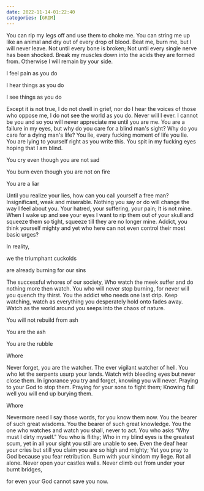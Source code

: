 ```yaml
---
date: 2022-11-14-01:22:40
categories: [GRIM]
--- 
```


You can rip my legs off and use them to choke me. You can string me up like an animal and dry out of every drop of blood.
Beat me, burn me, but I will never leave. Not until every bone is broken; Not until every single nerve has been shocked. 
Break my muscles down into the acids they are formed from. Otherwise I will remain by your side.

I feel pain as you do

I hear things as you do

I see things as you do

Except it is not true, I do not dwell in grief, nor do I hear the voices of those who oppose me, I do not see the world as you do. 
Never will I ever. I cannot be you and so you will never appreciate me until you are me.
You are a failure in my eyes, but why do you care for a blind man's sight?
Why do you care for a dying man's life?
You lie, every fucking moment of life you lie.
You are lying to yourself right as you write this. You spit in my fucking eyes hoping that I am blind.

You cry even though you are not sad

You burn even though you are not on fire

You are a liar

Until you realize your lies, how can you call yourself a free man?
Insignificant, weak and miserable. Nothing you say or do will change the way I feel about you.
Your hatred, your suffering, your pain; It is not mine.
When I wake up and see your eyes I want to rip them out of your skull and squeeze them so tight, squeeze till they are no longer mine.
Addict, you think yourself mighty and yet who here can not even control their most basic urges?

In reality,

we the triumphant cuckolds

are already burning for our sins

The successful whores of our society, Who watch the meek suffer and do nothing more then watch.
You who will never stop burning, for never will you quench thy thirst. You the addict who needs one last drip.
Keep watching, watch as everything you desperately hold onto fades away. Watch as the world around you seeps into the chaos of nature. 

You will not rebuild from ash

You are the ash

You are the rubble

Whore

Never forget, you are the watcher. The ever vigilant watcher of hell.
You who let the serpents usurp your lands. 
Watch with bleeding eyes but never close them. In ignorance you try and forget, knowing you will never.
Praying to your God to stop them. Praying for your sons to fight them;
Knowing full well you will end up burying them.

Whore

Nevermore need I say those words, for you know them now.
You the bearer of such great wisdoms. You the bearer of such great knowledge.
You the one who watches and watch you shall, never to act.
You who asks “Why must I dirty myself."
You who is flithy; Who in my blind eyes is the greatest scum, yet in all your sight you still are unable to see.
Even the deaf hear your cries but still you claim you are so high and mighty; Yet you pray to God because you fear retribution.
Burn with your kindom my liege. Rot all alone. Never open your castles walls. Never climb out from under your burnt bridges, 


for even your God cannot save you now.